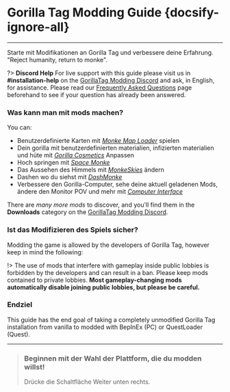 # Gorilla Tag Modding Guide {docsify-ignore-all}
---
Starte mit Modifikationen an Gorilla Tag und verbessere deine Erfahrung.  
"Reject humanity, return to monke".

<!-- <div class="horizontal bordered" data-ea-publisher="gorillatagmodding-burrito-software" data-ea-type="image" data-ea-manual="true" id="introduction"></div> -->
<!-- Guide Page Ad -->
<ins class="adsbygoogle"
     style="display:block"
     data-ad-client="ca-pub-1545654854838298"
     data-ad-slot="8114351325"
     data-ad-format="auto"
     data-full-width-responsive="true"></ins>

?> **Discord Help** For live support with this guide please visit us in **#installation-help** on the [GorillaTag Modding Discord](https://discord.gg/b2MhDBAzTv) and ask, in English, for assistance. Please read our [Frequently Asked Questions](faq) page beforehand to see if your question has already been answered.

### Was kann man mit mods machen?

You can:
- Benutzerdefinierte Karten mit [*Monke Map Loader*](https://monkemaphub.com/) spielen
- Dein gorilla mit benutzerdefinierten materialien, infizierten materialien und hüte mit [*Gorilla Cosmetics*](https://github.com/legoandmars/GorillaCosmetics) Anpassen
- Hoch springen mit [*Space Monke*](https://github.com/legoandmars/SpaceMonke)
- Das Aussehen des Himmels mit [*MonkeSkies*](https://github.com/Raemien/MonkeSkies) ändern
- Dashen wo du siehst mit [*DashMonke*](https://github.com/TrueTamashii/DashMonke)
- Verbessere den Gorilla-Computer, sehe deine aktuell geladenen Mods, ändere den Monitor POV und mehr mit [*Computer Interface*](https://github.com/ToniMacaroni/ComputerInterface)

There are *many more mods* to discover, and you'll find them in the **Downloads** category on the [GorillaTag Modding Discord](https://discord.gg/b2MhDBAzTv).

### Ist das Modifizieren des Spiels sicher?

Modding the game is allowed by the developers of Gorilla Tag, however keep in mind the following:

!> The use of mods that interfere with gameplay inside public lobbies is forbidden by the developers and can result in a ban. Please keep mods contained to private lobbies. **Most gameplay-changing mods automatically disable joining public lobbies, but please be careful.**

### Endziel

This guide has the end goal of taking a completely unmodified Gorilla Tag installation from vanilla to modded with BepInEx (PC) or QuestLoader (Quest).

---
>
> ### Beginnen mit der Wahl der Plattform, die du modden willst!
> 
> Drücke die Schaltfläche Weiter unten rechts.
